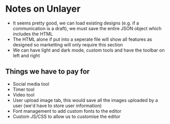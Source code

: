 # Notes on Unlayer
- It seems pretty good, we can load existing designs (e.g. if a communication is a draft), we must save the entire JSON object which includes the HTML
- The HTML alone if put into a seperate file will show all features as designed so marketting will only require this section
- We can have light and dark mode, custom tools and have the toolbar on left and right

## Things we have to pay for

- Social media tool
- Timer tool
- Video tool
- User upload image tab, this would save all the images uploaded by a user (we'd have to store user information)
- Font management to add custom fonts to the editor
- Custom JS/CSS to allow us to customise the editor
